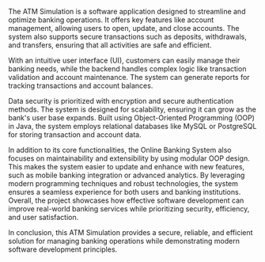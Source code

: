 The ATM Simulation is a software application designed to streamline and optimize banking operations. It offers key features like account management, allowing users to open, update, and close accounts. The system also supports secure transactions such as deposits, withdrawals, and transfers, ensuring that all activities are safe and efficient.

With an intuitive user interface (UI), customers can easily manage their banking needs, while the backend handles complex logic like transaction validation and account maintenance. The system can generate reports for tracking transactions and account balances.

Data security is prioritized with encryption and secure authentication methods. The system is designed for scalability, ensuring it can grow as the bank's user base expands. Built using Object-Oriented Programming (OOP) in Java, the system employs relational databases like MySQL or PostgreSQL for storing transaction and account data.

In addition to its core functionalities, the Online Banking System also focuses on maintainability and extensibility by using modular OOP design. This makes the system easier to update and enhance with new features, such as mobile banking integration or advanced analytics. By leveraging modern programming techniques and robust technologies, the system ensures a seamless experience for both users and banking institutions. Overall, the project showcases how effective software development can improve real-world banking services while prioritizing security, efficiency, and user satisfaction.

In conclusion, this ATM Simulation provides a secure, reliable, and efficient solution for managing banking operations while demonstrating modern software development principles.
